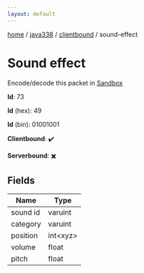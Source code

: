 ```yaml
---
layout: default
---
```


[home](/)  /  [java338](/protocol/java338)  /  [clientbound](/protocol/java338/clientbound)  /  sound-effect

# Sound effect

Encode/decode this packet in [Sandbox](../../../sandbox/java338#Clientbound.SoundEffect)

**Id**: 73

**Id** (hex): 49

**Id** (bin): 01001001

**Clientbound**: ✔️

**Serverbound**: ✖️

## Fields

Name | Type
---|---
sound id | varuint
category | varuint
position | int&lt;xyz&gt;
volume | float
pitch | float
